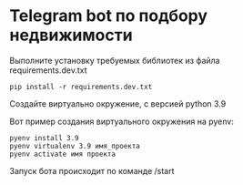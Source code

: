 # Telegram bot по подбору недвижимости
Выполните установку требуемых библиотек из файла requirements.dev.txt
```
pip install -r requirements.dev.txt
```
Создайте виртуально окружение, c версией python 3.9

Вот пример создания виртуального окружения на pyenv:
```
pyenv install 3.9
pyenv virtualenv 3.9 имя_проекта
pyenv activate имя проекта
```

Запуск бота происходит по команде /start